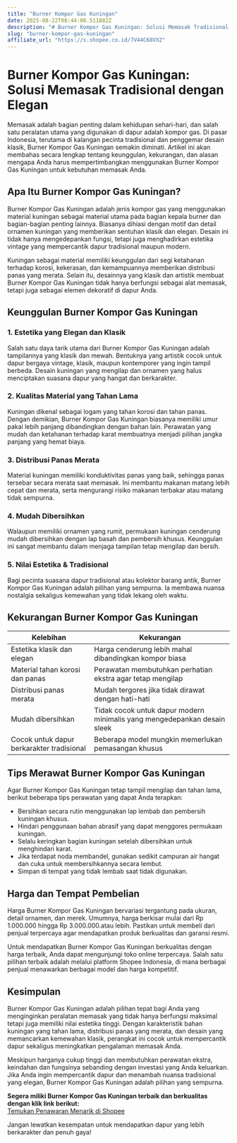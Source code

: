 ```yaml
---
title: "Burner Kompor Gas Kuningan"
date: 2025-08-22T08:44:08.511882Z
description: "# Burner Kompor Gas Kuningan: Solusi Memasak Tradisional dengan Elegan   Memasak adalah bagian penting dalam kehidupan sehari-hari, dan salah satu per..."
slug: "burner-kompor-gas-kuningan"
affiliate_url: "https://s.shopee.co.id/7V44C68VX2"
---
```

# Burner Kompor Gas Kuningan: Solusi Memasak Tradisional dengan Elegan
 
Memasak adalah bagian penting dalam kehidupan sehari-hari, dan salah satu peralatan utama yang digunakan di dapur adalah kompor gas. Di pasar Indonesia, terutama di kalangan pecinta tradisional dan penggemar desain klasik, Burner Kompor Gas Kuningan semakin diminati. Artikel ini akan membahas secara lengkap tentang keunggulan, kekurangan, dan alasan mengapa Anda harus mempertimbangkan menggunakan Burner Kompor Gas Kuningan untuk kebutuhan memasak Anda.

## Apa Itu Burner Kompor Gas Kuningan?
Burner Kompor Gas Kuningan adalah jenis kompor gas yang menggunakan material kuningan sebagai material utama pada bagian kepala burner dan bagian-bagian penting lainnya. Biasanya dihiasi dengan motif dan detail ornamen kuningan yang memberikan sentuhan klasik dan elegan. Desain ini tidak hanya mengedepankan fungsi, tetapi juga menghadirkan estetika vintage yang mempercantik dapur tradisional maupun modern.

Kuningan sebagai material memiliki keunggulan dari segi ketahanan terhadap korosi, kekerasan, dan kemampuannya memberikan distribusi panas yang merata. Selain itu, desainnya yang klasik dan artistik membuat Burner Kompor Gas Kuningan tidak hanya berfungsi sebagai alat memasak, tetapi juga sebagai elemen dekoratif di dapur Anda.

## Keunggulan Burner Kompor Gas Kuningan

### 1. Estetika yang Elegan dan Klasik
Salah satu daya tarik utama dari Burner Kompor Gas Kuningan adalah tampilannya yang klasik dan mewah. Bentuknya yang artistik cocok untuk dapur bergaya vintage, klasik, maupun kontemporer yang ingin tampil berbeda. Desain kuningan yang mengilap dan ornamen yang halus menciptakan suasana dapur yang hangat dan berkarakter.

### 2. Kualitas Material yang Tahan Lama
Kuningan dikenal sebagai logam yang tahan korosi dan tahan panas. Dengan demikian, Burner Kompor Gas Kuningan biasanya memiliki umur pakai lebih panjang dibandingkan dengan bahan lain. Perawatan yang mudah dan ketahanan terhadap karat membuatnya menjadi pilihan jangka panjang yang hemat biaya.

### 3. Distribusi Panas Merata
Material kuningan memiliki konduktivitas panas yang baik, sehingga panas tersebar secara merata saat memasak. Ini membantu makanan matang lebih cepat dan merata, serta mengurangi risiko makanan terbakar atau matang tidak sempurna.

### 4. Mudah Dibersihkan
Walaupun memiliki ornamen yang rumit, permukaan kuningan cenderung mudah dibersihkan dengan lap basah dan pembersih khusus. Keunggulan ini sangat membantu dalam menjaga tampilan tetap mengilap dan bersih.

### 5. Nilai Estetika & Tradisional
Bagi pecinta suasana dapur tradisional atau kolektor barang antik, Burner Kompor Gas Kuningan adalah pilihan yang sempurna. Ia membawa nuansa nostalgia sekaligus kemewahan yang tidak lekang oleh waktu.

## Kekurangan Burner Kompor Gas Kuningan

| Kelebihan | Kekurangan |
| --- | --- |
| Estetika klasik dan elegan | Harga cenderung lebih mahal dibandingkan kompor biasa |
| Material tahan korosi dan panas | Perawatan membutuhkan perhatian ekstra agar tetap mengilap |
| Distribusi panas merata | Mudah tergores jika tidak dirawat dengan hati-hati |
| Mudah dibersihkan | Tidak cocok untuk dapur modern minimalis yang mengedepankan desain sleek |
| Cocok untuk dapur berkarakter tradisional | Beberapa model mungkin memerlukan pemasangan khusus | 

## Tips Merawat Burner Kompor Gas Kuningan
Agar Burner Kompor Gas Kuningan tetap tampil mengilap dan tahan lama, berikut beberapa tips perawatan yang dapat Anda terapkan:
- Bersihkan secara rutin menggunakan lap lembab dan pembersih kuningan khusus.
- Hindari penggunaan bahan abrasif yang dapat menggores permukaan kuningan.
- Selalu keringkan bagian kuningan setelah dibersihkan untuk menghindari karat.
- Jika terdapat noda membandel, gunakan sedikit campuran air hangat dan cuka untuk membersihkannya secara lembut.
- Simpan di tempat yang tidak lembab saat tidak digunakan.

## Harga dan Tempat Pembelian
Harga Burner Kompor Gas Kuningan bervariasi tergantung pada ukuran, detail ornamen, dan merek. Umumnya, harga berkisar mulai dari Rp 1.000.000 hingga Rp 3.000.000.atau lebih. Pastikan untuk membeli dari penjual terpercaya agar mendapatkan produk berkualitas dan garansi resmi.

Untuk mendapatkan Burner Kompor Gas Kuningan berkualitas dengan harga terbaik, Anda dapat mengunjungi toko online terpercaya. Salah satu pilihan terbaik adalah melalui platform Shopee Indonesia, di mana berbagai penjual menawarkan berbagai model dan harga kompetitif.

## Kesimpulan
Burner Kompor Gas Kuningan adalah pilihan tepat bagi Anda yang menginginkan peralatan memasak yang tidak hanya berfungsi maksimal tetapi juga memiliki nilai estetika tinggi. Dengan karakteristik bahan kuningan yang tahan lama, distribusi panas yang merata, dan desain yang memancarkan kemewahan klasik, perangkat ini cocok untuk mempercantik dapur sekaligus meningkatkan pengalaman memasak Anda.

Meskipun harganya cukup tinggi dan membutuhkan perawatan ekstra, keindahan dan fungsinya sebanding dengan investasi yang Anda keluarkan. Jika Anda ingin mempercantik dapur dan menambah nuansa tradisional yang elegan, Burner Kompor Gas Kuningan adalah pilihan yang sempurna.

**Segera miliki Burner Kompor Gas Kuningan terbaik dan berkualitas dengan klik link berikut:**  
[Temukan Penawaran Menarik di Shopee](https://s.shopee.co.id/7V44C68VX2)

Jangan lewatkan kesempatan untuk mendapatkan dapur yang lebih berkarakter dan penuh gaya!